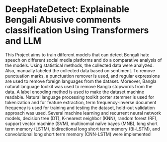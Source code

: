 # DeepHateDetect: Explainable Bengali Abusive comments classification Using Transformers and LLM
This Project aims to train different models that can detect Bengali hate speech on different social media platforms and do a comparative analysis of the models. Using statistical methods, the collected data were
analyzed. Also, manually labeled the collected data based on sentiment. To remove punctuation
marks, a punctuation remover is used, and regular expressions are used to remove foreign
languages from the dataset. Moreover, Bangla natural language toolkit was used to remove
Bangla stopwords from the data. A label encoding method is used to make the dataset machine
readable. Natural language processing toolkit porter stemmer is used for tokenization and for
feature extraction, term frequency-inverse document frequency is used for training and testing
the dataset, hold-out validation approach was used. Several machine learning and recurrent
neural network models, decision tree (DT), K-nearest neighbor (KNN), random forest (RF),
support vector machine (SVM), multinomial naïve bayes (MNB), long short term memory
(LSTM), bidirectional long short term memory (Bi-LSTM), and convolutional long short term
memory (CNN-LSTM) were implemented

